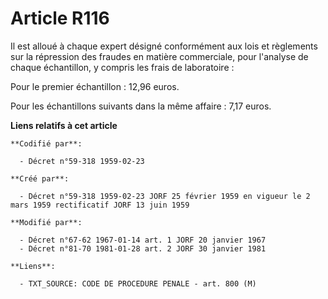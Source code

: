 # Article R116

Il est alloué à chaque expert désigné conformément aux lois et règlements sur la répression des fraudes en matière
commerciale, pour l'analyse de chaque échantillon, y compris les frais de laboratoire :

Pour le premier échantillon : 12,96 euros.

Pour les échantillons suivants dans la même affaire : 7,17 euros.

**Liens relatifs à cet article**

	**Codifié par**:

	  - Décret n°59-318 1959-02-23

	**Créé par**:

	  - Décret n°59-318 1959-02-23 JORF 25 février 1959 en vigueur le 2 mars 1959 rectificatif JORF 13 juin 1959

	**Modifié par**:

	  - Décret n°67-62 1967-01-14 art. 1 JORF 20 janvier 1967
	  - Décret n°81-70 1981-01-28 art. 2 JORF 30 janvier 1981

	**Liens**:

	  - TXT_SOURCE: CODE DE PROCEDURE PENALE - art. 800 (M)
